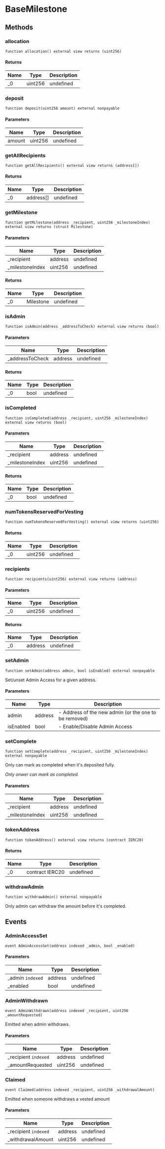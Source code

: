 # BaseMilestone









## Methods

### allocation

```solidity
function allocation() external view returns (uint256)
```






#### Returns

| Name | Type | Description |
|---|---|---|
| _0 | uint256 | undefined |

### deposit

```solidity
function deposit(uint256 amount) external nonpayable
```





#### Parameters

| Name | Type | Description |
|---|---|---|
| amount | uint256 | undefined |

### getAllRecipients

```solidity
function getAllRecipients() external view returns (address[])
```






#### Returns

| Name | Type | Description |
|---|---|---|
| _0 | address[] | undefined |

### getMilestone

```solidity
function getMilestone(address _recipient, uint256 _milestoneIndex) external view returns (struct Milestone)
```





#### Parameters

| Name | Type | Description |
|---|---|---|
| _recipient | address | undefined |
| _milestoneIndex | uint256 | undefined |

#### Returns

| Name | Type | Description |
|---|---|---|
| _0 | Milestone | undefined |

### isAdmin

```solidity
function isAdmin(address _addressToCheck) external view returns (bool)
```





#### Parameters

| Name | Type | Description |
|---|---|---|
| _addressToCheck | address | undefined |

#### Returns

| Name | Type | Description |
|---|---|---|
| _0 | bool | undefined |

### isCompleted

```solidity
function isCompleted(address _recipient, uint256 _milestoneIndex) external view returns (bool)
```





#### Parameters

| Name | Type | Description |
|---|---|---|
| _recipient | address | undefined |
| _milestoneIndex | uint256 | undefined |

#### Returns

| Name | Type | Description |
|---|---|---|
| _0 | bool | undefined |

### numTokensReservedForVesting

```solidity
function numTokensReservedForVesting() external view returns (uint256)
```






#### Returns

| Name | Type | Description |
|---|---|---|
| _0 | uint256 | undefined |

### recipients

```solidity
function recipients(uint256) external view returns (address)
```





#### Parameters

| Name | Type | Description |
|---|---|---|
| _0 | uint256 | undefined |

#### Returns

| Name | Type | Description |
|---|---|---|
| _0 | address | undefined |

### setAdmin

```solidity
function setAdmin(address admin, bool isEnabled) external nonpayable
```

Set/unset Admin Access for a given address.



#### Parameters

| Name | Type | Description |
|---|---|---|
| admin | address | - Address of the new admin (or the one to be removed) |
| isEnabled | bool | - Enable/Disable Admin Access |

### setComplete

```solidity
function setComplete(address _recipient, uint256 _milestoneIndex) external nonpayable
```

Only can mark as completed when it&#39;s deposited fully.

*Only onwer can mark as completed.*

#### Parameters

| Name | Type | Description |
|---|---|---|
| _recipient | address | undefined |
| _milestoneIndex | uint256 | undefined |

### tokenAddress

```solidity
function tokenAddress() external view returns (contract IERC20)
```






#### Returns

| Name | Type | Description |
|---|---|---|
| _0 | contract IERC20 | undefined |

### withdrawAdmin

```solidity
function withdrawAdmin() external nonpayable
```

Only admin can withdraw the amount before it&#39;s completed.






## Events

### AdminAccessSet

```solidity
event AdminAccessSet(address indexed _admin, bool _enabled)
```





#### Parameters

| Name | Type | Description |
|---|---|---|
| _admin `indexed` | address | undefined |
| _enabled  | bool | undefined |

### AdminWithdrawn

```solidity
event AdminWithdrawn(address indexed _recipient, uint256 _amountRequested)
```

Emitted when admin withdraws.



#### Parameters

| Name | Type | Description |
|---|---|---|
| _recipient `indexed` | address | undefined |
| _amountRequested  | uint256 | undefined |

### Claimed

```solidity
event Claimed(address indexed _recipient, uint256 _withdrawalAmount)
```

Emitted when someone withdraws a vested amount



#### Parameters

| Name | Type | Description |
|---|---|---|
| _recipient `indexed` | address | undefined |
| _withdrawalAmount  | uint256 | undefined |



